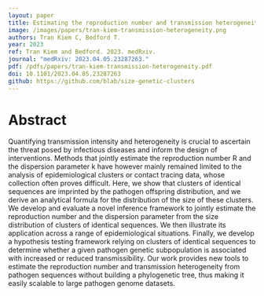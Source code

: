 ```yaml
---
layout: paper
title: Estimating the reproduction number and transmission heterogeneity from the size distribution of clusters of identical pathogen sequences
image: /images/papers/tran-kiem-transmission-heterogeneity.png
authors: Tran Kiem C, Bedford T.
year: 2023
ref: Tran Kiem and Bedford. 2023. medRxiv.
journal: "medRxiv: 2023.04.05.23287263."
pdf: /pdfs/papers/tran-kiem-transmission-heterogeneity.pdf
doi: 10.1101/2023.04.05.23287263
github: https://github.com/blab/size-genetic-clusters
---
```


# Abstract

Quantifying transmission intensity and heterogeneity is crucial to ascertain the threat posed by infectious diseases and inform the design of interventions. Methods that jointly estimate the reproduction number R and the dispersion parameter k have however mainly remained limited to the analysis of epidemiological clusters or contact tracing data, whose collection often proves difficult. Here, we show that clusters of identical sequences are imprinted by the pathogen offspring distribution, and we derive an analytical formula for the distribution of the size of these clusters. We develop and evaluate a novel inference framework to jointly estimate the reproduction number and the dispersion parameter from the size distribution of clusters of identical sequences. We then illustrate its application across a range of epidemiological situations. Finally, we develop a hypothesis testing framework relying on clusters of identical sequences to determine whether a given pathogen genetic subpopulation is associated with increased or reduced transmissibility. Our work provides new tools to estimate the reproduction number and transmission heterogeneity from pathogen sequences without building a phylogenetic tree, thus making it easily scalable to large pathogen genome datasets.
